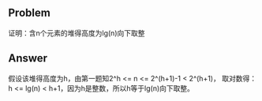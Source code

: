 ## Problem
证明：含n个元素的堆得高度为lg(n)向下取整

## Answer

假设该堆得高度为h，由第一题知2^h <= n <= 2^(h+1)-1 < 2^(h+1)，
取对数得：h <= lg(n) < h+1，因为h是整数，所以h等于lg(n)向下取整。 

